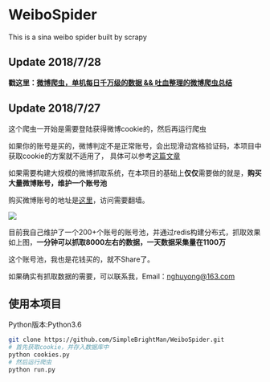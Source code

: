 # WeiboSpider
This is a sina weibo spider built by scrapy

## Update 2018/7/28

**戳这里：[微博爬虫，单机每日千万级的数据 && 吐血整理的微博爬虫总结](https://blog.csdn.net/nghuyong/article/details/81251948)**

## Update 2018/7/27
这个爬虫一开始是需要登陆获得微博cookie的，然后再运行爬虫

如果你的账号是买的，微博判定不是正常账号，会出现滑动宫格验证码，本项目中获取cookie的方案就不适用了，
具体可以参考[这篇文章](https://juejin.im/post/5acf0ffcf265da23826e5e20)

如果需要构建大规模的微博抓取系统，在本项目的基础上**仅仅**需要做的就是，**购买大量微博账号，维护一个账号池**

购买微博账号的地址是[这里](http://www.xiaohao.shop/)，访问需要翻墙。

![](http://wx3.sinaimg.cn/mw690/006Ueclxly1ftoh9t49z3j31jw0ie77z.jpg)

目前我自己维护了一个200+个账号的账号池，并通过redis构建分布式，抓取效果如上图，**一分钟可以抓取8000左右的数据，一天数据采集量在1100万**

这个账号池，我也是花钱买的，就不Share了。

如果确实有抓取数据的需要，可以联系我，Email：nghuyong@163.com

## 使用本项目
Python版本:Python3.6
```bash
git clone https://github.com/SimpleBrightMan/WeiboSpider.git
# 首先获取cookie，并存入数据库中
python cookies.py
# 然后运行爬虫
python run.py
```
